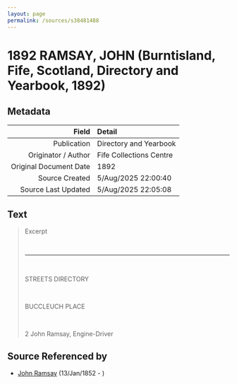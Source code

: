 ```yaml
---
layout: page
permalink: /sources/s38481488
---
```


# 1892 RAMSAY, JOHN (Burntisland, Fife, Scotland, Directory and Yearbook, 1892)

## Metadata

Field | Detail
---:|:---
Publication | Directory and Yearbook
Originator / Author | Fife Collections Centre
Original Document Date | 1892
Source Created | 5/Aug/2025 22:00:40
Source Last Updated | 5/Aug/2025 22:05:08

## Text

> Excerpt
>
> <br/>
>
> ---
>
> <br/>
>
> STREETS DIRECTORY
>
> <br/>
>
> BUCCLEUCH PLACE
>
> <br/>
>
> 2 John Ramsay, Engine-Driver
>

## Source Referenced by

* [John Ramsay](../people/@63088441@-john-ramsay-b1852-1-13-d.md) (13/Jan/1852 - )
